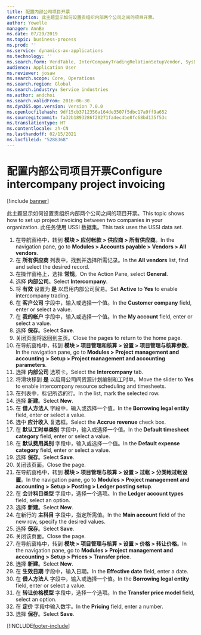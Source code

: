 ```yaml
---
title: 配置内部公司项目开票
description: 此主题显示如何设置贵组织内部两个公司之间的项目开票。
author: Yowelle
manager: AnnBe
ms.date: 07/29/2019
ms.topic: business-process
ms.prod: ''
ms.service: dynamics-ax-applications
ms.technology: ''
ms.search.form: VendTable, InterCompanyTradingRelationSetupVendor, SysDataAreaSelectLookup, ProjParameters, ProjPosting, ProjTransferPrice
audience: Application User
ms.reviewer: josaw
ms.search.scope: Core, Operations
ms.search.region: Global
ms.search.industry: Service industries
ms.author: andchoi
ms.search.validFrom: 2016-06-30
ms.dyn365.ops.version: Version 7.0.0
ms.openlocfilehash: 9df15cb3712356a164de3507f5dbc17a9ff9a652
ms.sourcegitcommit: fa32b1893286f20271fa4ec4be8fc68bd135f53c
ms.translationtype: HT
ms.contentlocale: zh-CN
ms.lasthandoff: 02/15/2021
ms.locfileid: "5288368"
---
```

# <a name="configure-intercompany-project-invoicing"></a><span data-ttu-id="789a4-103">配置内部公司项目开票</span><span class="sxs-lookup"><span data-stu-id="789a4-103">Configure intercompany project invoicing</span></span>

[!include [banner](../../includes/banner.md)]

<span data-ttu-id="789a4-104">此主题显示如何设置贵组织内部两个公司之间的项目开票。</span><span class="sxs-lookup"><span data-stu-id="789a4-104">This topic shows how to set up project invoicing between two companies in your organization.</span></span> <span data-ttu-id="789a4-105">此任务使用 USSI 数据集。</span><span class="sxs-lookup"><span data-stu-id="789a4-105">This task uses the USSI data set.</span></span>

1. <span data-ttu-id="789a4-106">在导航窗格中，转到 **模块 > 应付帐款 > 供应商 > 所有供应商**。</span><span class="sxs-lookup"><span data-stu-id="789a4-106">In the navigation pane, go to **Modules > Accounts payable > Vendors > All vendors**.</span></span>
2. <span data-ttu-id="789a4-107">在 **所有供应商** 列表中，找到并选择所需记录。</span><span class="sxs-lookup"><span data-stu-id="789a4-107">In the **All vendors** list, find and select the desired record.</span></span>
3. <span data-ttu-id="789a4-108">在操作窗格上，选择 **常规**。</span><span class="sxs-lookup"><span data-stu-id="789a4-108">On the Action Pane, select **General**.</span></span>
4. <span data-ttu-id="789a4-109">选择 **内部公司**。</span><span class="sxs-lookup"><span data-stu-id="789a4-109">Select **Intercompany**.</span></span>
5. <span data-ttu-id="789a4-110">将 **有效** 设置为 **是** 以启用内部公司贸易。</span><span class="sxs-lookup"><span data-stu-id="789a4-110">Set **Active** to **Yes** to enable intercompany trading.</span></span>
6. <span data-ttu-id="789a4-111">在 **客户公司** 字段中，输入或选择一个值。</span><span class="sxs-lookup"><span data-stu-id="789a4-111">In the **Customer company** field, enter or select a value.</span></span>
7. <span data-ttu-id="789a4-112">在 **我的帐户** 字段中，输入或选择一个值。</span><span class="sxs-lookup"><span data-stu-id="789a4-112">In the **My account** field, enter or select a value.</span></span>
8. <span data-ttu-id="789a4-113">选择 **保存**。</span><span class="sxs-lookup"><span data-stu-id="789a4-113">Select **Save**.</span></span>
9. <span data-ttu-id="789a4-114">关闭页面将返回到主页。</span><span class="sxs-lookup"><span data-stu-id="789a4-114">Close the pages to return to the home page.</span></span>
10. <span data-ttu-id="789a4-115">在导航窗格中，转到 **模块 > 项目管理和核算 > 设置 > 项目管理与核算参数**。</span><span class="sxs-lookup"><span data-stu-id="789a4-115">In the navigation pane, go to **Modules > Project management and accounting > Setup > Project management and accounting parameters**.</span></span>
11. <span data-ttu-id="789a4-116">选择 **内部公司** 选项卡。</span><span class="sxs-lookup"><span data-stu-id="789a4-116">Select the **Intercompany** tab.</span></span>
12. <span data-ttu-id="789a4-117">将滑块移到 **是** 以启用公司间资源计划编制和工时单。</span><span class="sxs-lookup"><span data-stu-id="789a4-117">Move the slider to **Yes** to enable intercompany resource scheduling and timesheets.</span></span>
13. <span data-ttu-id="789a4-118">在列表中，标记所选的行。</span><span class="sxs-lookup"><span data-stu-id="789a4-118">In the list, mark the selected row.</span></span>
14. <span data-ttu-id="789a4-119">选择 **新建**。</span><span class="sxs-lookup"><span data-stu-id="789a4-119">Select **New**.</span></span>
15. <span data-ttu-id="789a4-120">在 **借人方法人** 字段中，输入或选择一个值。</span><span class="sxs-lookup"><span data-stu-id="789a4-120">In the **Borrowing legal entity** field, enter or select a value.</span></span>
16. <span data-ttu-id="789a4-121">选中 **应计收入** 复选框。</span><span class="sxs-lookup"><span data-stu-id="789a4-121">Select the **Accrue revenue** check box.</span></span>
17. <span data-ttu-id="789a4-122">在 **默认工时单类别** 字段中，输入或选择一个值。</span><span class="sxs-lookup"><span data-stu-id="789a4-122">In the **Default timesheet category** field, enter or select a value.</span></span>
18. <span data-ttu-id="789a4-123">在 **默认费用类别** 字段中，输入或选择一个值。</span><span class="sxs-lookup"><span data-stu-id="789a4-123">In the **Default expense category** field, enter or select a value.</span></span>
19. <span data-ttu-id="789a4-124">选择 **保存**。</span><span class="sxs-lookup"><span data-stu-id="789a4-124">Select **Save**.</span></span>
20. <span data-ttu-id="789a4-125">关闭该页面。</span><span class="sxs-lookup"><span data-stu-id="789a4-125">Close the page.</span></span>
21. <span data-ttu-id="789a4-126">在导航窗格中，转到 **模块 > 项目管理与核算 > 设置 > 过帐 > 分类帐过帐设置**。</span><span class="sxs-lookup"><span data-stu-id="789a4-126">In the navigation pane, go to **Modules > Project management and accounting > Setup > Posting > Ledger posting setup**.</span></span>
22. <span data-ttu-id="789a4-127">在 **会计科目类型** 字段中，选择一个选项。</span><span class="sxs-lookup"><span data-stu-id="789a4-127">In the **Ledger account types** field, select an option.</span></span>
23. <span data-ttu-id="789a4-128">选择 **新建**。</span><span class="sxs-lookup"><span data-stu-id="789a4-128">Select **New**.</span></span>
24. <span data-ttu-id="789a4-129">在新行的 **主科目** 字段中，指定所需值。</span><span class="sxs-lookup"><span data-stu-id="789a4-129">In the **Main account** field of the new row, specify the desired values.</span></span>
25. <span data-ttu-id="789a4-130">选择 **保存**。</span><span class="sxs-lookup"><span data-stu-id="789a4-130">Select **Save**.</span></span>
26. <span data-ttu-id="789a4-131">关闭该页面。</span><span class="sxs-lookup"><span data-stu-id="789a4-131">Close the page.</span></span>
27. <span data-ttu-id="789a4-132">在导航窗格中，转到 **模块 > 项目管理与核算 > 设置 > 价格 > 转让价格**。</span><span class="sxs-lookup"><span data-stu-id="789a4-132">In the navigation pane, go to **Modules > Project management and accounting > Setup > Prices > Transfer price**.</span></span>
28. <span data-ttu-id="789a4-133">选择 **新建**。</span><span class="sxs-lookup"><span data-stu-id="789a4-133">Select **New**.</span></span>
29. <span data-ttu-id="789a4-134">在 **生效日期** 字段中，输入日期。</span><span class="sxs-lookup"><span data-stu-id="789a4-134">In the **Effective date** field, enter a date.</span></span>
30. <span data-ttu-id="789a4-135">在 **借人方法人** 字段中，输入或选择一个值。</span><span class="sxs-lookup"><span data-stu-id="789a4-135">In the **Borrowing legal entity** field, enter or select a value.</span></span>
31. <span data-ttu-id="789a4-136">在 **转让价格模型** 字段中，选择一个选项。</span><span class="sxs-lookup"><span data-stu-id="789a4-136">In the **Transfer price model** field, select an option.</span></span>
32. <span data-ttu-id="789a4-137">在 **定价** 字段中输入数字。</span><span class="sxs-lookup"><span data-stu-id="789a4-137">In the **Pricing** field, enter a number.</span></span>
33. <span data-ttu-id="789a4-138">选择 **保存**。</span><span class="sxs-lookup"><span data-stu-id="789a4-138">Select **Save**.</span></span>



[!INCLUDE[footer-include](../../includes/footer-banner.md)]